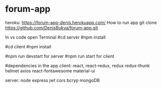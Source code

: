 # forum-app
heroku: https://forum-app-denis.herokuapp.com/
 How to run app
 git clone https://github.com/DenisBukva/forum-app.git

In vs code open Terminal
#cd server
#npm install

#cd client
#npm install

#npm run devstart for server
#npm run start for client

#dependencies in the app
client:
react,
react-redux,
redux
redux-thunk
helmet
axios
react-fontawesome
material-ui


server:
node 
express
jwt
cors
bcryp
mongoDB